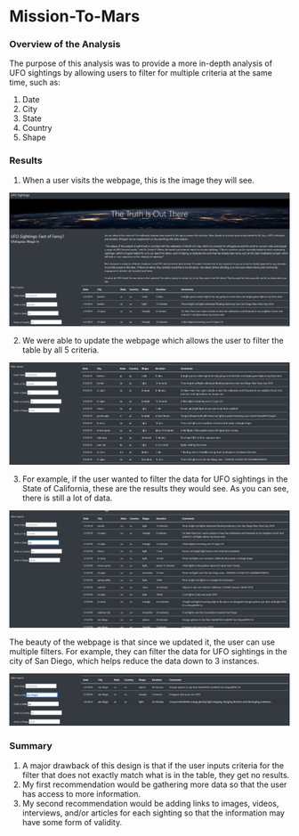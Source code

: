 # Mission-To-Mars

### Overview of the Analysis

The purpose of this analysis was to provide a more in-depth analysis of UFO sightings by allowing users to filter for multiple criteria at the same time, such as:

1. Date
2. City
3. State
4. Country
5. Shape

### Results

1. When a user visits the webpage, this is the image they will see.

![](static/images/Image_1.PNG)

2. We were able to update the webpage which allows the user to filter the table by all 5 criteria.

![](static/images/Image_2.PNG)

3. For example, if the user wanted to filter the data for UFO sightings in the State of California, these are the results they would see. As you can see, there is still a lot of data.

![](static/images/Image_3.PNG)

The beauty of the webpage is that since we updated it, the user can use multiple filters. For example, they can filter the data for UFO sightings in the city of San Diego, which helps reduce the data down to 3 instances.

![](static/images/Image_4.PNG)

### Summary

1. A major drawback of this design is that if the user inputs criteria for the filter that does not exactly match what is in the table, they get no results.
2. My first recommendation would be gathering more data so that the user has access to more information.
2. My second recommendation would be adding links to images, videos, interviews, and/or articles for each sighting so that the information may have some form of validity.